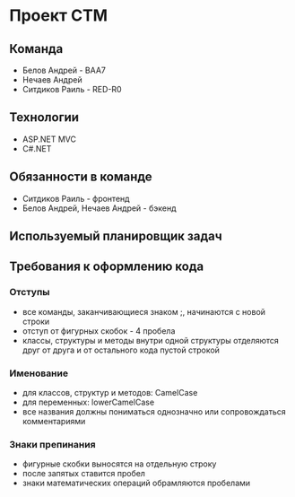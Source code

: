 # Проект CTM  
## Команда  
- Белов Андрей - BAA7  
- Нечаев Андрей  
- Ситдиков Раиль - RED-R0  
## Технологии  
- ASP.NET MVC  
- C#.NET  
## Обязанности в команде  
- Ситдиков Раиль - фронтенд
- Белов Андрей, Нечаев Андрей - бэкенд
## Используемый планировщик задач  
## Требования к оформлению кода  
### Отступы  
- все команды, заканчивающиеся знаком ;, начинаются с новой строки  
- отступ от фигурных скобок - 4 пробела  
- классы, структуры и методы внутри одной структуры отделяются друг от друга и от остального кода пустой строкой  
### Именование  
- для классов, структур и методов: CamelCase  
- для переменных: lowerCamelCase  
- все названия должны пониматься однозначно или сопровождаться комментариями  
### Знаки препинания  
- фигурные скобки выносятся на отдельную строку  
- после запятых ставится пробел  
- знаки математических операций обрамляются пробелами  
